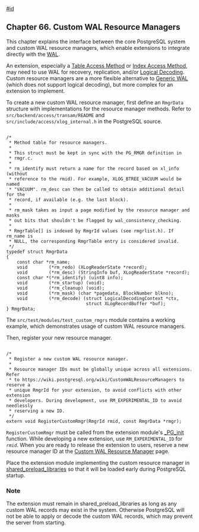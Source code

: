 [#id](#CUSTOM-RMGR)

## Chapter 66. Custom WAL Resource Managers

This chapter explains the interface between the core PostgreSQL system and custom WAL resource managers, which enable extensions to integrate directly with the [WAL](wal).

An extension, especially a [Table Access Method](tableam) or [Index Access Method](indexam), may need to use WAL for recovery, replication, and/or [Logical Decoding](logicaldecoding). Custom resource managers are a more flexible alternative to [Generic WAL](generic-wal) (which does not support logical decoding), but more complex for an extension to implement.

To create a new custom WAL resource manager, first define an `RmgrData` structure with implementations for the resource manager methods. Refer to `src/backend/access/transam/README` and `src/include/access/xlog_internal.h` in the PostgreSQL source.

```

/*
 * Method table for resource managers.
 *
 * This struct must be kept in sync with the PG_RMGR definition in
 * rmgr.c.
 *
 * rm_identify must return a name for the record based on xl_info (without
 * reference to the rmid). For example, XLOG_BTREE_VACUUM would be named
 * "VACUUM". rm_desc can then be called to obtain additional detail for the
 * record, if available (e.g. the last block).
 *
 * rm_mask takes as input a page modified by the resource manager and masks
 * out bits that shouldn't be flagged by wal_consistency_checking.
 *
 * RmgrTable[] is indexed by RmgrId values (see rmgrlist.h). If rm_name is
 * NULL, the corresponding RmgrTable entry is considered invalid.
 */
typedef struct RmgrData
{
    const char *rm_name;
    void        (*rm_redo) (XLogReaderState *record);
    void        (*rm_desc) (StringInfo buf, XLogReaderState *record);
    const char *(*rm_identify) (uint8 info);
    void        (*rm_startup) (void);
    void        (*rm_cleanup) (void);
    void        (*rm_mask) (char *pagedata, BlockNumber blkno);
    void        (*rm_decode) (struct LogicalDecodingContext *ctx,
                              struct XLogRecordBuffer *buf);
} RmgrData;
```

The `src/test/modules/test_custom_rmgrs` module contains a working example, which demonstrates usage of custom WAL resource managers.

Then, register your new resource manager.

```

/*
 * Register a new custom WAL resource manager.
 *
 * Resource manager IDs must be globally unique across all extensions. Refer
 * to https://wiki.postgresql.org/wiki/CustomWALResourceManagers to reserve a
 * unique RmgrId for your extension, to avoid conflicts with other extension
 * developers. During development, use RM_EXPERIMENTAL_ID to avoid needlessly
 * reserving a new ID.
 */
extern void RegisterCustomRmgr(RmgrId rmid, const RmgrData *rmgr);
```

`RegisterCustomRmgr` must be called from the extension module's [\_PG_init](xfunc-c#XFUNC-C-DYNLOAD) function. While developing a new extension, use `RM_EXPERIMENTAL_ID` for _`rmid`_. When you are ready to release the extension to users, reserve a new resource manager ID at the [Custom WAL Resource Manager](https://wiki.postgresql.org/wiki/CustomWALResourceManagers) page.

Place the extension module implementing the custom resource manager in [shared_preload_libraries](runtime-config-client#GUC-SHARED-PRELOAD-LIBRARIES) so that it will be loaded early during PostgreSQL startup.

### Note

The extension must remain in shared_preload_libraries as long as any custom WAL records may exist in the system. Otherwise PostgreSQL will not be able to apply or decode the custom WAL records, which may prevent the server from starting.
